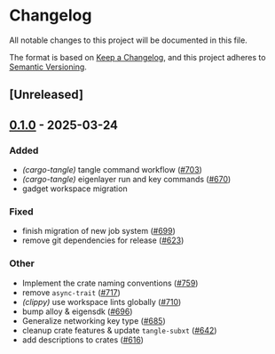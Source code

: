 # Changelog

All notable changes to this project will be documented in this file.

The format is based on [Keep a Changelog](https://keepachangelog.com/en/1.0.0/),
and this project adheres to [Semantic Versioning](https://semver.org/spec/v2.0.0.html).

## [Unreleased]

## [0.1.0](https://github.com/tangle-network/blueprint/releases/tag/blueprint-keystore-v0.1.0) - 2025-03-24

### Added

- *(cargo-tangle)* tangle command workflow  ([#703](https://github.com/tangle-network/blueprint/pull/703))
- *(cargo-tangle)* eigenlayer run and key commands ([#670](https://github.com/tangle-network/blueprint/pull/670))
- gadget workspace migration

### Fixed

- finish migration of new job system ([#699](https://github.com/tangle-network/blueprint/pull/699))
- remove git dependencies for release ([#623](https://github.com/tangle-network/blueprint/pull/623))

### Other

- Implement the crate naming conventions ([#759](https://github.com/tangle-network/blueprint/pull/759))
- remove `async-trait` ([#717](https://github.com/tangle-network/blueprint/pull/717))
- *(clippy)* use workspace lints globally ([#710](https://github.com/tangle-network/blueprint/pull/710))
- bump alloy & eigensdk ([#696](https://github.com/tangle-network/blueprint/pull/696))
- Generalize networking key type ([#685](https://github.com/tangle-network/blueprint/pull/685))
- cleanup crate features & update `tangle-subxt` ([#642](https://github.com/tangle-network/blueprint/pull/642))
- add descriptions to crates ([#616](https://github.com/tangle-network/blueprint/pull/616))
